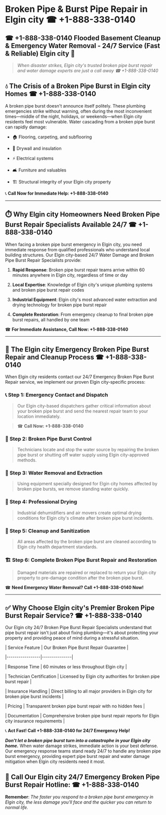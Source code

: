 # Broken Pipe & Burst Pipe Repair in Elgin city ☎ +1-888-338-0140  
## ☎ +1-888-338-0140 Flooded Basement Cleanup & Emergency Water Removal - 24/7 Service (Fast & Reliable) Elgin city 🚨  

> *When disaster strikes, Elgin city's trusted broken pipe burst repair and water damage experts are just a call away ☎ +1-888-338-0140*  

## 💧 The Crisis of a Broken Pipe Burst in Elgin city Homes ☎ +1-888-338-0140  

A broken pipe burst doesn't announce itself politely. These plumbing emergencies strike without warning, often during the most inconvenient times—middle of the night, holidays, or weekends—when Elgin city residents feel most vulnerable. Water cascading from a broken pipe burst can rapidly damage:  

* 🏠 Flooring, carpeting, and subflooring  
* 🧱 Drywall and insulation  
* ⚡ Electrical systems  
* 🛋️ Furniture and valuables  
* 🏗️ Structural integrity of your Elgin city property  

📞 **Call Now for Immediate Help: +1-888-338-0140**  

---  

## ⏱️ Why Elgin city Homeowners Need Broken Pipe Burst Repair Specialists Available 24/7 ☎ +1-888-338-0140  

When facing a broken pipe burst emergency in Elgin city, you need immediate response from qualified professionals who understand local building structures. Our Elgin city-based 24/7 Water Damage and Broken Pipe Burst Repair Specialists provide:  

1. **Rapid Response**: Broken pipe burst repair teams arrive within 60 minutes anywhere in Elgin city, regardless of time or day  
2. **Local Expertise**: Knowledge of Elgin city's unique plumbing systems and broken pipe burst repair codes  
3. **Industrial Equipment**: Elgin city's most advanced water extraction and drying technology for broken pipe burst repair  
4. **Complete Restoration**: From emergency cleanup to final broken pipe burst repairs, all handled by one team  

☎ **For Immediate Assistance, Call Now: +1-888-338-0140**  

---  

## 🔧 The Elgin city Emergency Broken Pipe Burst Repair and Cleanup Process ☎ +1-888-338-0140  

When Elgin city residents contact our 24/7 Emergency Broken Pipe Burst Repair service, we implement our proven Elgin city-specific process:  

### 📞 Step 1: Emergency Contact and Dispatch  
> Our Elgin city-based dispatchers gather critical information about your broken pipe burst and send the nearest repair team to your location immediately.  
> ☎ **Call Now: +1-888-338-0140**  

### 🚿 Step 2: Broken Pipe Burst Control  
> Technicians locate and stop the water source by repairing the broken pipe burst or shutting off water supply using Elgin city-approved methods.  

### 🌊 Step 3: Water Removal and Extraction  
> Using equipment specially designed for Elgin city homes affected by broken pipe bursts, we remove standing water quickly.  

### 💨 Step 4: Professional Drying  
> Industrial dehumidifiers and air movers create optimal drying conditions for Elgin city's climate after broken pipe burst incidents.  

### 🧼 Step 5: Cleanup and Sanitization  
> All areas affected by the broken pipe burst are cleaned according to Elgin city health department standards.  

### 🏗️ Step 6: Complete Broken Pipe Burst Repair and Restoration  
> Damaged materials are repaired or replaced to return your Elgin city property to pre-damage condition after the broken pipe burst.  

☎ **Need Emergency Water Removal? Call +1-888-338-0140 Now!**  

---  

## ✅ Why Choose Elgin city's Premier Broken Pipe Burst Repair Service? ☎ +1-888-338-0140  

Our Elgin city 24/7 Broken Pipe Burst Repair Specialists understand that pipe burst repair isn't just about fixing plumbing—it's about protecting your property and providing peace of mind during a stressful situation.  

| Service Feature | Our Broken Pipe Burst Repair Guarantee |  
|-----------------|---------------|  
| Response Time | 60 minutes or less throughout Elgin city |  
| Technician Certification | Licensed by Elgin city authorities for broken pipe burst repair |  
| Insurance Handling | Direct billing to all major providers in Elgin city for broken pipe burst incidents |  
| Pricing | Transparent broken pipe burst repair with no hidden fees |  
| Documentation | Comprehensive broken pipe burst repair reports for Elgin city insurance requirements |  

📞 **Act Fast! Call +1-888-338-0140 for 24/7 Emergency Help!**  

***Don't let a broken pipe burst turn into a catastrophe in your Elgin city home.*** When water damage strikes, immediate action is your best defense. Our emergency response teams stand ready 24/7 to handle any broken pipe burst emergency, providing expert pipe burst repair and water damage mitigation when Elgin city residents need it most.  

## 📱 Call Our Elgin city 24/7 Emergency Broken Pipe Burst Repair Hotline: ☎ +1-888-338-0140  

**Remember**: *The faster you respond to a broken pipe burst emergency in Elgin city, the less damage you'll face and the quicker you can return to normal life.*